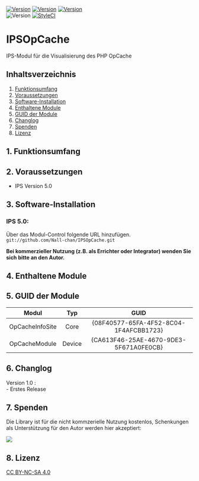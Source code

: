 [![Version](https://img.shields.io/badge/Symcon-PHPModul-red.svg)](https://www.symcon.de/service/dokumentation/entwicklerbereich/sdk-tools/sdk-php/)
[![Version](https://img.shields.io/badge/Modul%20Version-1.00-blue.svg)]()
[![Version](https://img.shields.io/badge/License-CC%20BY--NC--SA%204.0-green.svg)](https://creativecommons.org/licenses/by-nc-sa/4.0/)  
![Version](https://img.shields.io/badge/Symcon%20Version-5.0%20%3E-green.svg)
[![StyleCI](https://styleci.io/repos/125710396/shield?style=flat)](https://styleci.io/repos/125710396)  

# IPSOpCache
IPS-Modul für die Visualisierung des PHP OpCache  

## Inhaltsverzeichnis

1. [Funktionsumfang](#1-funktionsumfang)
2. [Voraussetzungen](#2-voraussetzungen)
3. [Software-Installation](#3-software-installation)
4. [Enthaltene Module](#4-enthaltene-module)
5. [GUID der Module](#5-guid-der-module)
6. [Changlog](#6-changlog)
7. [Spenden](#7-spenden)
8. [Lizenz](#8-lizenz)

## 1. Funktionsumfang


## 2. Voraussetzungen

   - IPS Version 5.0

## 3. Software-Installation


### IPS 5.0:
   Über das Modul-Control folgende URL hinzufügen.  
   `git://github.com/Nall-chan/IPSOpCache.git`  

   **Bei kommerzieller Nutzung (z.B. als Errichter oder Integrator) wenden Sie sich bitte an den Autor.**  

## 4. Enthaltene Module


##  5. GUID der Module

| Modul           | Typ    | GUID                                   |
| :-------------: | :----: | :------------------------------------: |
| OpCacheInfoSite | Core   | {08F40577-65FA-4F52-8C04-1F4AFCBB1723} |
| OpCacheModule   | Device | {CA613F46-25AE-4670-9DE3-5F671A0FE0CB} |

## 6. Changlog

   Version 1.0 :  
     - Erstes Release  

## 7. Spenden  
  
  Die Library ist für die nicht kommzerielle Nutzung kostenlos, Schenkungen als Unterstützung für den Autor werden hier akzeptiert:  

<a href="https://www.paypal.com/cgi-bin/webscr?cmd=_s-xclick&hosted_button_id=G2SLW2MEMQZH2" target="_blank"><img src="https://www.paypalobjects.com/de_DE/DE/i/btn/btn_donate_LG.gif" border="0" /></a>


## 8. Lizenz

  [CC BY-NC-SA 4.0](https://creativecommons.org/licenses/by-nc-sa/4.0/)  
